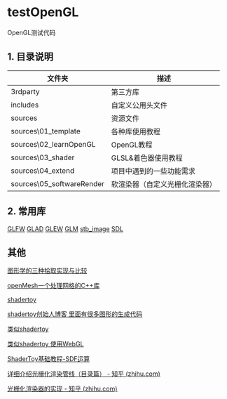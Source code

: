 # testOpenGL
OpenGL测试代码

## 1. 目录说明

| 文件夹   | 描述             |
| -------- | ---------------- |
| 3rdparty | 第三方库         |
| includes | 自定义公用头文件 |
| sources   | 资源文件         |
| sources\01_template   | 各种库使用教程         |
| sources\02_learnOpenGL   | OpenGL教程         |
| sources\03_shader   | GLSL&着色器使用教程         |
| sources\04_extend   | 项目中遇到的一些功能需求         |
| sources\05_softwareRender   | 软渲染器（自定义光栅化渲染器）        |

## 2. 常用库
[GLFW]()
[GLAD]()
[GLEW]()
[GLM]()
[stb_image]()
[SDL]()


## 其他
[图形学的三种拾取实现与比较](https://blog.csdn.net/chenweiyu11962/article/details/124433772)

[openMesh一个处理网格的C++库](https://www.graphics.rwth-aachen.de/software/openmesh/)

[shadertoy](https://www.shadertoy.com/)

[shadertoy创始人博客 里面有很多图形的生成代码](https://iquilezles.org/)

[类似shadertoy](https://glslsandbox.com/)

[类似shadertoy 使用WebGL](https://www.techbrood.com/)

[ShaderToy基础教程-SDF运算](https://zhuanlan.zhihu.com/p/491686813)

[详细介绍光栅化渲染管线（目录篇） - 知乎 (zhihu.com)](https://zhuanlan.zhihu.com/p/496529552)

[光栅化渲染器的实现 - 知乎 (zhihu.com)](https://zhuanlan.zhihu.com/p/121543313)





